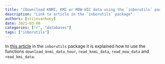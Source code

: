 ```yaml
---
title: "(Down)load KNMI, KMI or MOW-HIC data using the `inborutils` package"
description: "Link to article in the `inborutils` package"
authors: [stijnvanhoey]
date: 2021-03-08
categories: ["r", "databases"]
tags: ["inborutils"]
---
```


In [this article](https://inbo.github.io/inborutils/articles/data_loaders_examples.html) in the `inborutils` package it is explained how to use the functions `download_knmi_data_hour`, `read_knmi_data`, `read_mow_data` and `read_kmi_data`.


 
